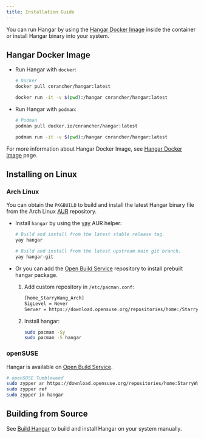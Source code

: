 ```yaml
---
title: Installation Guide
---
```


You can run Hangar by using the [Hangar Docker Image](#hangar-docker-image) inside the container or install Hangar binary into your system.

## Hangar Docker Image

- Run Hangar with `docker`:

    ```sh
    # Docker
    docker pull cnrancher/hangar:latest

    docker run -it -v $(pwd):/hangar cnrancher/hangar:latest
    ```

- Run Hangar with `podman`:

    ```sh
    # Podman
    podman pull docker.io/cnrancher/hangar:latest

    podman run -it -v $(pwd):/hangar cnrancher/hangar:latest
    ```

For more information about Hangar Docker Image, see [Hangar Docker Image](/docs/v1.8/docker-image) page.

## Installing on Linux

### Arch Linux

You can obtain the `PKGBUILD` to build and install the latest Hangar binary file from the Arch Linux [AUR](https://aur.archlinux.org/packages/hangar) repository.

- Install `hangar` by using the [yay](https://github.com/Jguer/yay) AUR helper:

    ```sh
    # Build and install from the latest stable release tag.
    yay hangar

    # Build and install from the latest upstream main git branch.
    yay hangar-git
    ```

- Or you can add the [Open Build Service](https://download.opensuse.org/repositories/home:/StarryWang/Arch/x86_64/) repository to install prebuilt hangar package.

    1. Add custom repository in `/etc/pacman.conf`:
        ```txt title="/etc/pacman.conf"
        [home_StarryWang_Arch]
        SigLevel = Never
        Server = https://download.opensuse.org/repositories/home:/StarryWang/Arch/$arch
        ```
    1. Install hangar:
        ```sh
        sudo pacman -Sy
        sudo pacman -S hangar
        ```

### openSUSE

Hangar is available on [Open Build Service](https://build.opensuse.org/package/show/home:StarryWang/Hangar).

```sh
# openSUSE Tumbleweed
sudo zypper ar https://download.opensuse.org/repositories/home:StarryWang/openSUSE_Tumbleweed/home:StarryWang.repo
sudo zypper ref
sudo zypper in hangar
```

## Building from Source

See [Build Hangar](/docs/v1.8/dev/build) to build and install Hangar on your system manually.
